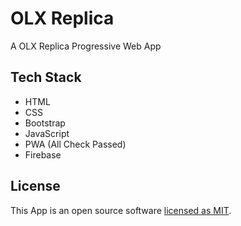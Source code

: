 # OLX Replica

A OLX Replica Progressive Web App

## Tech Stack

- HTML
- CSS
- Bootstrap
- JavaScript
- PWA (All Check Passed)
- Firebase

## License

This App is an open source software [licensed as MIT](https://github.com/safdarjamal/olx-replica/blob/master/LICENSE).
